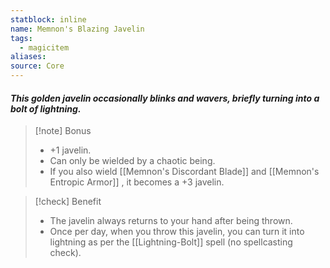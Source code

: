 ```yaml
---
statblock: inline
name: Memnon's Blazing Javelin
tags:
  - magicitem
aliases: 
source: Core
---
```

#### *This golden javelin occasionally blinks and wavers, briefly turning into a bolt of lightning.*

>[!note] Bonus
>- +1 javelin. 
>- Can only be wielded by a chaotic being.
>- If you also wield [[Memnon's Discordant Blade]] and [[Memnon's Entropic Armor]] , it becomes a +3 javelin.

>[!check] Benefit
>- The javelin always returns to your hand after being thrown. 
>- Once per day, when you throw this javelin, you can turn it into lightning as per the [[Lightning-Bolt]] spell (no spellcasting check).
